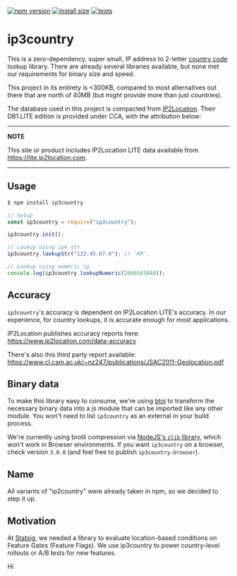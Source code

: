 [![npm version](https://badge.fury.io/js/ip3country.svg)](https://badge.fury.io/js/ip3country) [![install size](https://packagephobia.com/badge?p=ip3country)](https://packagephobia.com/result?p=ip3country) [![tests](https://github.com/statsig-io/ip3country/actions/workflows/tests.yml/badge.svg)](https://github.com/statsig-io/ip3country/actions/workflows/tests.yml)

# ip3country

This is a zero-dependency, super small, IP address to 2-letter [country code](https://en.wikipedia.org/wiki/ISO_3166-1_alpha-2) lookup library. There are already several libraries available, but none met our requirements for binary size and speed.

This project in its entirety is <300KB, compared to most alternatives out there that are north of 40MB (but might provide more than just countries).

The database used in this project is compacted from [IP2Location](https://lite.ip2location.com/database/ip-country). Their DB1.LITE edition is provided under CCA, with the attribution below:

---

**NOTE**

This site or product includes IP2Location LITE data available from <a href="https://lite.ip2location.com">https://lite.ip2location.com</a>.

---

## Usage

```bash
$ npm install ip3country
```

```js
// Setup
const ip3country = require("ip3country");

ip3country.init();

// Lookup using ip4 str
ip3country.lookupStr("123.45.67.8"); // 'KR'.

// Lookup using numeric ip
console.log(ip3country.lookupNumeric(2066563848));
```

## Accuracy

`ip3country`'s accuracy is dependent on IP2Location LITE's accuracy. In our experience, for country lookups, it is accurate enough for most applications.

IP2Location publishes accuracy reports here: https://www.ip2location.com/data-accuracy

There's also this third party report available: https://www.cl.cam.ac.uk/~nz247/publications/JSAC2011-Geolocation.pdf

## Binary data

To make this library easy to consume, we're using [btoj](https://github.com/statsig-io/btoj) to transform the necessary binary data into a js module that can be imported like any other module. You won't need to list `ip3country` as an external in your build process.

We're currently using brotli compression via [NodeJS's `zlib` library](https://nodejs.org/api/zlib.html#zlib_zlib_brotlicompresssync_buffer_options), which won't work in Browser environments. If you want `ip3country` on a browser, check version `3.0.0` (and feel free to publish `ip3country-browser`).

## Name

All variants of "ip2country" were already taken in npm, so we decided to step it up.

## Motivation

At [Statsig](https://www.statsig.com), we needed a library to evaluate location-based conditions on Feature Gates (Feature Flags). We use ip3country to power country-level rollouts or A/B tests for new features.

Hi
